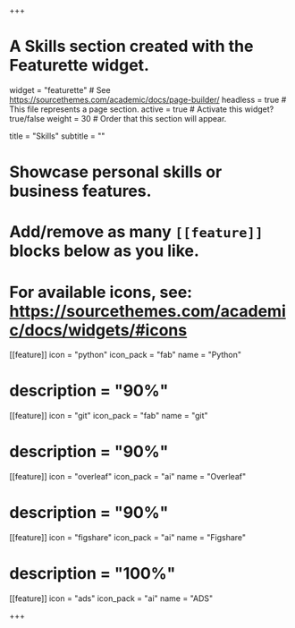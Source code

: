 +++
# A Skills section created with the Featurette widget.
widget = "featurette"  # See https://sourcethemes.com/academic/docs/page-builder/
headless = true  # This file represents a page section.
active = true  # Activate this widget? true/false
weight = 30  # Order that this section will appear.

title = "Skills"
subtitle = ""

# Showcase personal skills or business features.
# 
# Add/remove as many `[[feature]]` blocks below as you like.
# 
# For available icons, see: https://sourcethemes.com/academic/docs/widgets/#icons

[[feature]]
  icon = "python"
  icon_pack = "fab"
  name = "Python"
# description = "90%"

[[feature]]
  icon = "git"
  icon_pack = "fab"
  name = "git"
# description = "90%"

[[feature]]
  icon = "overleaf"
  icon_pack = "ai"
  name = "Overleaf"
# description = "90%"

  
[[feature]]
  icon = "figshare"
  icon_pack = "ai"
  name = "Figshare"
# description = "100%"

[[feature]]
  icon = "ads"
  icon_pack = "ai"
  name = "ADS"

+++

